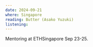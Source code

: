 ```yaml
---
date: 2024-09-21
where: Singapore
reading: Butter (Asako Yuzuki)
listening: 
---
```


Mentoring at ETHSingapore Sep 23-25.
